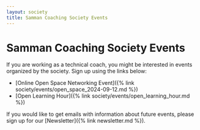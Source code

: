 ```yaml
---
layout: society
title: Samman Coaching Society Events
---
```


# Samman Coaching Society Events

If you are working as a technical coach, you might be interested in events organized by the society. Sign up using the links below:

* [Online Open Space Networking Event]({% link society/events/open_space_2024-09-12.md %})
* [Open Learning Hour]({% link society/events/open_learning_hour.md %})

If you would like to get emails with information about future events, please sign up for our [Newsletter]({% link newsletter.md %}).
